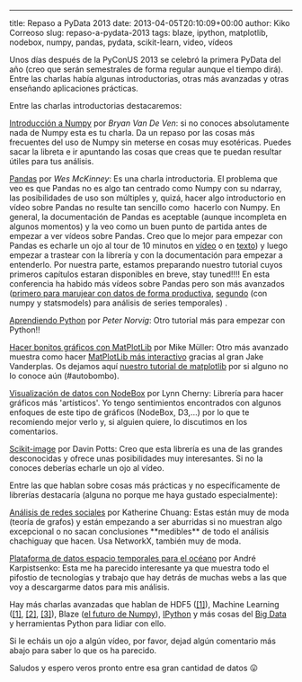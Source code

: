 ---
title: Repaso a PyData 2013
date: 2013-04-05T20:10:09+00:00
author: Kiko Correoso
slug: repaso-a-pydata-2013
tags: blaze, ipython, matplotlib, nodebox, numpy, pandas, pydata, scikit-learn, video, vídeos

Unos días después de la PyConUS 2013 se celebró la primera PyData del año (creo que serán semestrales de forma regular aunque el tiempo dirá). Entre las charlas había algunas introductorias, otras más avanzadas y otras enseñando aplicaciones prácticas.

Entre las charlas introductorias destacaremos:

[Introducción a Numpy](http://vimeo.com/63253083) por _Bryan Van De Ven_: si no conoces absolutamente nada de Numpy esta es tu charla. Da un repaso por las cosas más frecuentes del uso de Numpy sin meterse en cosas muy esotéricas. Puedes sacar la libreta e ir apuntando las cosas que creas que te puedan resultar útiles para tus análisis.

[Pandas](http://vimeo.com/63255854) por _Wes McKinney_: Es una charla introductoria. El problema que veo es que Pandas no es algo tan centrado como Numpy con su ndarray, las posibilidades de uso son múltiples y, quizá, hacer algo introductorio en vídeo sobre Pandas no resulte tan sencillo como  hacerlo con Numpy. En general, la documentación de Pandas es aceptable (aunque incompleta en algunos momentos) y la veo como un buen punto de partida antes de empezar a ver vídeos sobre Pandas. Creo que lo mejor para empezar con Pandas es echarle un ojo al tour de 10 minutos en [vídeo](http://vimeo.com/59324550) o en [texto](http://pandas.pydata.org/pandas-docs/dev/10min.html)) y luego empezar a trastear con la librería y con la documentación para empezar a entenderlo. Por nuestra parte, estamos preparando nuestro tutorial cuyos primeros capítulos estaran disponibles en breve, stay tuned!!!! En esta conferencia ha habido más vídeos sobre Pandas pero son más avanzados ([primero para marujear con datos de forma productiva](http://vimeo.com/63295598), [segundo](http://vimeo.com/63288544) (con numpy y statsmodels) para análisis de series temporales) .

[Aprendiendo Python](http://vimeo.com/63269282) por _Peter Norvig_: Otro tutorial más para empezar con Python!!

[Hacer bonitos gráficos con MatPlotLib](http://vimeo.com/63284840) por Mike Müller: Otro más avanzado muestra como hacer [MatPlotLib más interactivo](http://vimeo.com/63260224) gracias al gran Jake Vanderplas. Os dejamos aquí [nuestro tutorial de matplotlib](https://pybonacci.org/2013/03/21/revision-del-tutorial-de-matplotlib-pyplot/) por si alguno no lo conoce aún (#autobombo).

[Visualización de datos con NodeBox](http://vimeo.com/63270085) por Lynn Cherny: Librería para hacer gráficos más 'artísticos'. Yo tengo sentimientos encontrados con algunos enfoques de este tipo de gráficos (NodeBox, D3,...) por lo que te recomiendo mejor verlo y, si alguien quiere, lo discutimos en los comentarios.

[Scikit-image](http://vimeo.com/63258721) por Davin Potts: Creo que esta librería es una de las grandes desconocidas y ofrece unas posibilidades muy interesantes. Si no la conoces deberías echarle un ojo al vídeo.

Entre las que hablan sobre cosas más prácticas y no específicamente de librerías destacaría (alguna no porque me haya gustado especialmente):

[Análisis de redes sociales](http://vimeo.com/63375405) por Katherine Chuang: Estas están muy de moda (teoría de grafos) y están empezando a ser aburridas si no muestran algo excepcional o no sacan conclusiones \*\*medibles\*\* de todo el análisis chachiguay que hacen. Usa NetworkX, también muy de moda.

[Plataforma de datos espacio temporales para el océano](http://vimeo.com/63272130) por André Karpistsenko: Esta me ha parecido interesante ya que muestra todo el pifostio de tecnologías y trabajo que hay detrás de muchas webs a las que voy a descargarme datos para mis análisis.

Hay más charlas avanzadas que hablan de HDF5 ([[1]](http://vimeo.com/63260833)), Machine Learning ([[1]](http://vimeo.com/63271828), [[2]](http://vimeo.com/63270513), [[3]](http://vimeo.com/63269736)), Blaze ([el futuro de Numpy](http://vimeo.com/63256380)), [IPython](http://vimeo.com/63250251) y más cosas del [Big Data](http://vimeo.com/pydata/videos/page:1/sort:date) y herramientas Python para lidiar con ello.

Si le echáis un ojo a algún vídeo, por favor, dejad algún comentario más abajo para saber lo que os ha parecido.

Saludos y espero veros pronto entre esa gran cantidad de datos 😛